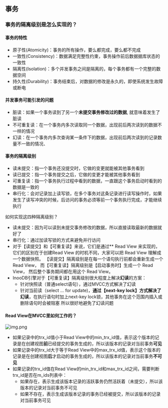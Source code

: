 ## 事务
### 事务的隔离级别是怎么实现的？
#### 事务的特性
- 原子性(Atomicity)：事务的所有操作，要么都完成，要么都不完成
- 一致性(Consistency)：数据满足完整性约束，事务操作前后数据据库状态的一致性
- 隔离性(Isolation)：多个并发事务之间是隔离的，每个事务都有一个完整的数据空间
- 持久性(Durability)：事务结束后，对数据的修改是永久的，即使系统发生故障或断电

#### 并发事务可能引发的问题
- 脏读：如果一个事务读到了另一个**未提交事务修改过的数据**, 就意味着发生了脏读
- 不可重复读：在一个事务内多次读取同一个数据，出现前后两次读到的数据不一样的情况
- 幻读：在一个事务内多次查询某一条件下的数据，出现前后两次读到的记录数量不一致的情况、

#### 事务的隔离级别
- 读未提交：指一个事务还没提交时，它做的变更就能被其他事务看到
- 读已提交：指一个事务提交之后，它做的变更才能被其他事务看到
- 可重复读：指一个事务执行过程中看到的数据，一直跟这个事务启动时看到的数据是一致的
- 串行化：会对记录加上读写锁，在多个事务对这条记录进行读写操作时，如果发生了读写冲突的时候，后访问的事务必须等前一个事务执行完成，才能继续执行

如何实现这四种隔离级别？
- 读未提交：因为可以读到未提交事务修改的数据，所以直接读取最新的数据就好了
- 串行化：通过加读写锁的方式来避免并行访问
- 对于【读提交】和【可重复读】来说，它们是通过** Read View 来实现的，它们的区别在于创建Read View 的时机不同，大家可以把 Read View 理解成一个数据快照。
  【读提交】隔离级别是在每一个语句执行前都会重新生成一个 Read View， 而【可重复读】隔离级别是【启动事务时】生成一个 Read View， 然后整个事务期间都在用这个
  Read View。
- InooDB引擎对于【可重复读】隔离级别很大程度上解决**幻读**的方案：
  - 针对快照读（普通select语句），通过MVCC方式解决了幻读
  - 针对当前读（select ... for update)，**通过【next-key lock】方式解决了幻读**，在执行语句时加上next-key lock锁，其他事务在这个范围内插入或删除语句时会被阻塞
    所以很好地避免了幻读问题

#### Read View在MVCC里如何工作的？

![img.png](D:\project\JavaLearingNotes\MySQL\imgs\img.png)

- 如果记录中的trx_id值小于Read View中的min_trx_id值，表示这个版本的记录是在创建视图**前**已经提交的事务生成的，所以该版本的记录对当前事务**可见**
- 如果记录中的trx_id大于等于Read View中的max_trx_id值，表示这个版本的记录是在创建视图**后**才启动的事务生成的，所以该版本的记录对当前事务**不可见**
- 如果记录的trx_id值在Read View的min_trx_id和max_trx_id之间，需要判断trx_id是否在m_ids列表中：
  - 如果存在，表示生成该版本记录的活跃事务仍然活跃着（未提交），所以该版本的记录对当前事务不可见
  - 如果不存在，表示生成该版本记录的事务已经被提交，所以该版本的记录对当前事务可见